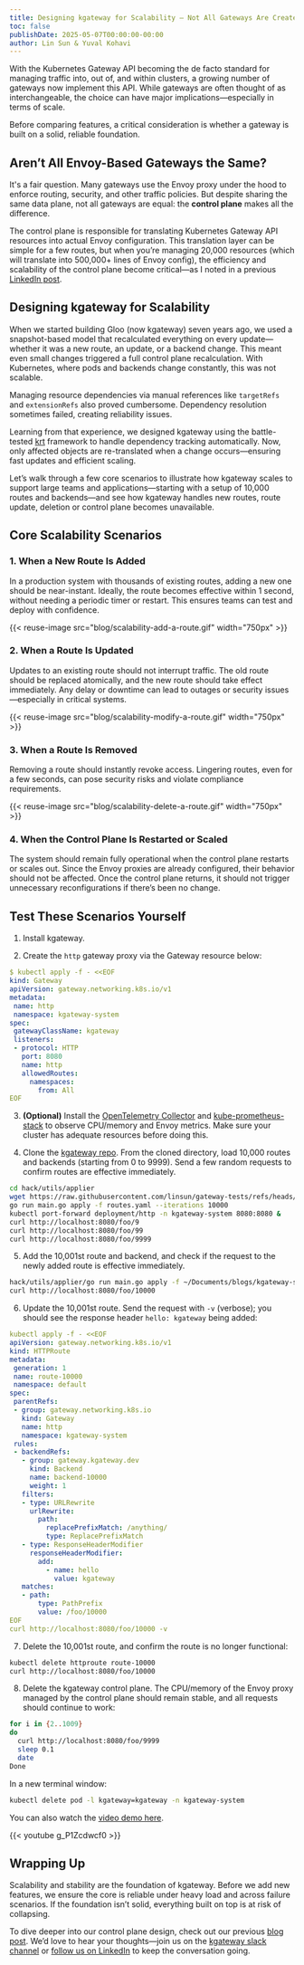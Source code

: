 ```yaml
---
title: Designing kgateway for Scalability – Not All Gateways Are Created Equal
toc: false
publishDate: 2025-05-07T00:00:00-00:00
author: Lin Sun & Yuval Kohavi
---
```


With the Kubernetes Gateway API becoming the de facto standard for managing traffic into, out of, and within clusters, a growing number of gateways now implement this API. While gateways are often thought of as interchangeable, the choice can have major implications—especially in terms of scale.

Before comparing features, a critical consideration is whether a gateway is built on a solid, reliable foundation.

## Aren’t All Envoy-Based Gateways the Same?

It's a fair question. Many gateways use the Envoy proxy under the hood to enforce routing, security, and other traffic policies. But despite sharing the same data plane, not all gateways are equal: the **control plane** makes all the difference.

The control plane is responsible for translating Kubernetes Gateway API resources into actual Envoy configuration. This translation layer can be simple for a few routes, but when you’re managing 20,000 resources (which will translate into 500,000+ lines of Envoy config), the efficiency and scalability of the control plane become critical—as I noted in a previous [LinkedIn post](https://www.linkedin.com/posts/lin-sun-a9b7a81_from-20000-kubernetes-gateway-resources-activity-7305695363049373696-UVNz?utm_source=share&utm_medium=member_desktop&rcm=ACoAAABLihcBuozqLyftNtauegAdN2-QszsmqQQ).

## Designing kgateway for Scalability

When we started building Gloo (now kgateway) seven years ago, we used a snapshot-based model that recalculated everything on every update—whether it was a new route, an update, or a backend change. This meant even small changes triggered a full control plane recalculation. With Kubernetes, where pods and backends change constantly, this was not scalable.

Managing resource dependencies via manual references like `targetRefs` and `extensionRefs` also proved cumbersome. Dependency resolution sometimes failed, creating reliability issues.

Learning from that experience, we designed kgateway using the battle-tested [krt](https://github.com/istio/istio/blob/master/pkg/kube/krt/README.md) framework to handle dependency tracking automatically. Now, only affected objects are re-translated when a change occurs—ensuring fast updates and efficient scaling.

Let’s walk through a few core scenarios to illustrate how kgateway scales to support large teams and applications—starting with a setup of 10,000 routes and backends—and see how kgateway handles new routes, route update, deletion or control plane becomes unavailable.

## Core Scalability Scenarios

### 1. When a New Route Is Added

In a production system with thousands of existing routes, adding a new one should be near-instant. Ideally, the route becomes effective within 1 second, without needing a periodic timer or restart. This ensures teams can test and deploy with confidence.

{{< reuse-image src="blog/scalability-add-a-route.gif" width="750px" >}}

### 2. When a Route Is Updated

Updates to an existing route should not interrupt traffic. The old route should be replaced atomically, and the new route should take effect immediately. Any delay or downtime can lead to outages or security issues—especially in critical systems.

{{< reuse-image src="blog/scalability-modify-a-route.gif" width="750px" >}}

### 3. When a Route Is Removed

Removing a route should instantly revoke access. Lingering routes, even for a few seconds, can pose security risks and violate compliance requirements.

{{< reuse-image src="blog/scalability-delete-a-route.gif" width="750px" >}}

### 4. When the Control Plane Is Restarted or Scaled

The system should remain fully operational when the control plane restarts or scales out. Since the Envoy proxies are already configured, their behavior should not be affected. Once the control plane returns, it should not trigger unnecessary reconfigurations if there’s been no change.

## Test These Scenarios Yourself

1. Install kgateway.

2. Create the `http` gateway proxy via the Gateway resource below:

```yaml
$ kubectl apply -f - <<EOF
kind: Gateway
apiVersion: gateway.networking.k8s.io/v1
metadata:
 name: http
 namespace: kgateway-system
spec:
 gatewayClassName: kgateway
 listeners:
 - protocol: HTTP
   port: 8080
   name: http
   allowedRoutes:
     namespaces:
       from: All
EOF
```

3. **(Optional)** Install the [OpenTelemetry Collector](https://kgateway.dev/docs/observability/#otel) and [kube-prometheus-stack](https://kgateway.dev/docs/observability/#grafana) to observe CPU/memory and Envoy metrics. Make sure your cluster has adequate resources before doing this.

4. Clone the [kgateway repo](https://github.com/kgateway-dev/kgateway). From the cloned directory, load 10,000 routes and backends (starting from 0 to 9999). Send a few random requests to confirm routes are effective immediately.

```bash
cd hack/utils/applier
wget https://raw.githubusercontent.com/linsun/gateway-tests/refs/heads/main/scale/routes.yaml
go run main.go apply -f routes.yaml --iterations 10000
kubectl port-forward deployment/http -n kgateway-system 8080:8080 &
curl http://localhost:8080/foo/9
curl http://localhost:8080/foo/99
curl http://localhost:8080/foo/9999
```

5. Add the 10,001st route and backend, and check if the request to the newly added route is effective immediately.

```bash
hack/utils/applier/go run main.go apply -f ~/Documents/blogs/kgateway-scale/scale/routes.yaml --start 10000 --iterations 1
curl http://localhost:8080/foo/10000
```

6. Update the 10,001st route. Send the request with `-v` (verbose); you should see the response header `hello: kgateway` being added:

```yaml
kubectl apply -f - <<EOF
apiVersion: gateway.networking.k8s.io/v1
kind: HTTPRoute
metadata:
 generation: 1
 name: route-10000
 namespace: default
spec:
 parentRefs:
 - group: gateway.networking.k8s.io
   kind: Gateway
   name: http
   namespace: kgateway-system
 rules:
 - backendRefs:
   - group: gateway.kgateway.dev
     kind: Backend
     name: backend-10000
     weight: 1
   filters:
   - type: URLRewrite
     urlRewrite:
       path:
         replacePrefixMatch: /anything/
         type: ReplacePrefixMatch
   - type: ResponseHeaderModifier
     responseHeaderModifier:
       add:
         - name: hello
           value: kgateway
   matches:
   - path:
       type: PathPrefix
       value: /foo/10000
EOF
curl http://localhost:8080/foo/10000 -v
```

7. Delete the 10,001st route, and confirm the route is no longer functional:

```bash
kubectl delete httproute route-10000
curl http://localhost:8080/foo/10000
```

8. Delete the kgateway control plane. The CPU/memory of the Envoy proxy managed by the control plane should remain stable, and all requests should continue to work:

```bash
for i in {2..1009}
do
  curl http://localhost:8080/foo/9999
  sleep 0.1
  date
Done
```

In a new terminal window:

```bash
kubectl delete pod -l kgateway=kgateway -n kgateway-system
```

You can also watch the [video demo here](https://youtu.be/g_P1Zcdwcf0).

{{< youtube g_P1Zcdwcf0 >}}

## Wrapping Up

Scalability and stability are the foundation of kgateway. Before we add new features, we ensure the core is reliable under heavy load and across failure scenarios. If the foundation isn’t solid, everything built on top is at risk of collapsing.

To dive deeper into our control plane design, check out our previous [blog post](https://kgateway.dev/blog/five-learnings-from-seven-years-of-building-gloo-and-kgateway/#control-plane-scalability). We’d love to hear your thoughts—join us on the [kgateway slack channel](https://kgateway.dev/slack/) or [follow us on LinkedIn](https://www.linkedin.com/company/kgateway/) to keep the conversation going.
